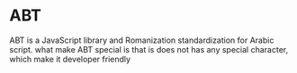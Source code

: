 # ABT
ABT is a JavaScript library and Romanization standardization for Arabic script. what make ABT special is that is does not has any special character, which make it developer friendly 
